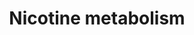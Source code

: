 ---
annotations:
- id: CL:0000182
  parent: native cell
  type: Cell Type Ontology
  value: hepatocyte
- id: PW:0000721
  parent: drug pathway
  type: Pathway Ontology
  value: nicotine drug pathway
authors:
- Mkutmon
- Egonw
- MaintBot
- Eweitz
description: ''
last-edited: 2021-05-21
organisms:
- Bos taurus
redirect_from:
- /index.php/Pathway:WP3185
- /instance/WP3185
- /instance/WP3185_r117574
revision: r117574
schema-jsonld:
- '@context': https://schema.org/
  '@id': https://wikipathways.github.io/pathways/WP3185.html
  '@type': Dataset
  creator:
    '@type': Organization
    name: WikiPathways
  description: ''
  keywords:
  - 3'-Hydroxycotinine
  - 3'-Hydroxycotinine glucuronide
  - 5'-Hydroxycotinine
  - AOX1
  - CYP2A6
  - CYP2B6
  - Cotinine
  - Cotinine N-oxide
  - Cotinineglucuronide
  - FMO3
  - Nicotine
  - Nicotine iminium ion
  - Nicotine-Gluc
  - Nicotine-N-oxide
  - Nornicotine
  - UGT1A4
  license: CC0
  name: Nicotine metabolism
seo: CreativeWork
title: Nicotine metabolism
wpid: WP3185
---